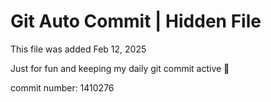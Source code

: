 # Git Auto Commit | Hidden File

This file was added Feb 12, 2025

Just for fun and keeping my daily git commit active 🤪

commit number: 1410276
